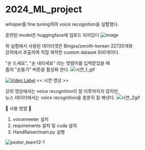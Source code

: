 # 2024_ML_project

whisper를 fine tuning하여 voice recognition을 실험했다.

훈련된 model은 huggingface에 업로드 되어있다
![image](https://github.com/awesome-yung/2024_ML_project/assets/148609228/8cdbee89-b2d0-40ac-a722-e0f14ffa8181)

위 실험에서 사용된 데이터셋은 Bingsu/zeroth-korean 22720개와   
강의에서 추출하여 직접 제작한 custom dataset 500개이다.

"손 드세요", "손 내리세요" 라는 명령어를 입력받았을 때   
줌의 "손들기" 버튼을 활성화 한다.
![시연_1_gif](https://github.com/awesome-yung/2024_ML_project/assets/148609228/fe16d4f7-ade9-4344-aa13-a444d4f8f72e)

[![Video Label](http://img.youtube.com/vi/391i1SqkwnI/0.jpg)](https://youtu.be/391i1SqkwnI)
<< 시연 영상 >>

강의 영상에서는 voice recognition이 잘 이루어지지 않지만,   
뉴스 데이터에서는 voice recognition을 충분히 잘 해낸다.
![시연_2gif](https://github.com/awesome-yung/2024_ML_project/assets/148609228/6c74dccf-7ba9-488c-b383-97e880f320e2)

🚀 사용 방법 🚀
1. voicemeeter 설치
2. requirements 설치 및 cuda 설치
3. HandRaiser/main.py 실행

![poster_team12-1](https://github.com/awesome-yung/2024_ML_project/assets/148609228/059cce67-5283-4710-b0a1-aa726f906fdb)